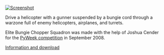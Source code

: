 [![Screenshot](http://filer.case.edu/srj15/screenshots/Chopper_thumb.png)](http://filer.case.edu/srj15/screenshots/Chopper.png)

Drive a helicopter with a gunner suspended by a bungie cord through a warzone full of enemy helicopters, airplanes, and turrets.

Elite Bungie Chopper Squadron was made with the help of Joshua Cender for the [PyWeek competition](http://www.pyweek.org/) in September 2008.

[Information and download](http://pyweek.org/e/idg/)
